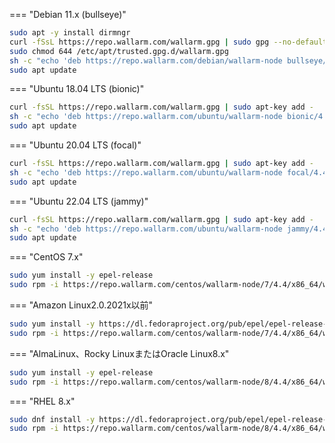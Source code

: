 === "Debian 11.x (bullseye)"
```bash
sudo apt -y install dirmngr
curl -fSsL https://repo.wallarm.com/wallarm.gpg | sudo gpg --no-default-keyring --keyring gnupg-ring:/etc/apt/trusted.gpg.d/wallarm.gpg --import
sudo chmod 644 /etc/apt/trusted.gpg.d/wallarm.gpg
sh -c "echo 'deb https://repo.wallarm.com/debian/wallarm-node bullseye/4.4/' | sudo tee /etc/apt/sources.list.d/wallarm.list"
sudo apt update
```

=== "Ubuntu 18.04 LTS (bionic)"
```bash
curl -fsSL https://repo.wallarm.com/wallarm.gpg | sudo apt-key add -
sh -c "echo 'deb https://repo.wallarm.com/ubuntu/wallarm-node bionic/4.4/' | sudo tee /etc/apt/sources.list.d/wallarm.list"
sudo apt update
```

=== "Ubuntu 20.04 LTS (focal)"
```bash
curl -fsSL https://repo.wallarm.com/wallarm.gpg | sudo apt-key add -
sh -c "echo 'deb https://repo.wallarm.com/ubuntu/wallarm-node focal/4.4/' | sudo tee /etc/apt/sources.list.d/wallarm.list"
sudo apt update
```

=== "Ubuntu 22.04 LTS (jammy)"
```bash
curl -fsSL https://repo.wallarm.com/wallarm.gpg | sudo apt-key add -
sh -c "echo 'deb https://repo.wallarm.com/ubuntu/wallarm-node jammy/4.4/' | sudo tee /etc/apt/sources.list.d/wallarm.list"
sudo apt update
```

=== "CentOS 7.x"
```bash
sudo yum install -y epel-release
sudo rpm -i https://repo.wallarm.com/centos/wallarm-node/7/4.4/x86_64/wallarm-node-repo-4.4-0.el7.noarch.rpm
```

=== "Amazon Linux2.0.2021x以前"
```bash
sudo yum install -y https://dl.fedoraproject.org/pub/epel/epel-release-latest-7.noarch.rpm
sudo rpm -i https://repo.wallarm.com/centos/wallarm-node/7/4.4/x86_64/wallarm-node-repo-4.4-0.el7.noarch.rpm
```

=== "AlmaLinux、Rocky LinuxまたはOracle Linux8.x"
```bash
sudo yum install -y epel-release
sudo rpm -i https://repo.wallarm.com/centos/wallarm-node/8/4.4/x86_64/wallarm-node-repo-4.4-0.el8.noarch.rpm
```

=== "RHEL 8.x"
```bash
sudo dnf install -y https://dl.fedoraproject.org/pub/epel/epel-release-latest-8.noarch.rpm
sudo rpm -i https://repo.wallarm.com/centos/wallarm-node/8/4.4/x86_64/wallarm-node-repo-4.4-0.el8.noarch.rpm
```
